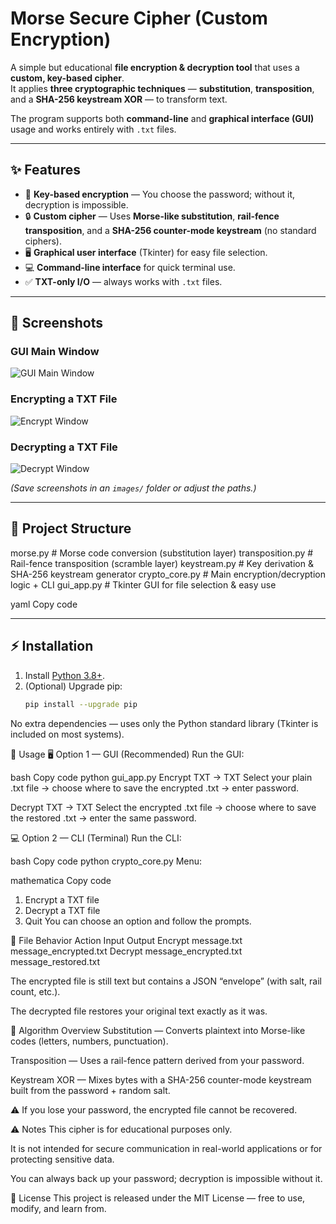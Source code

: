 # Morse Secure Cipher (Custom Encryption)

A simple but educational **file encryption & decryption tool** that uses a **custom, key-based cipher**.  
It applies **three cryptographic techniques** — **substitution**, **transposition**, and a **SHA-256 keystream XOR** — to transform text.

The program supports both **command-line** and **graphical interface (GUI)** usage and works entirely with `.txt` files.

---

## ✨ Features

- 🔑 **Key-based encryption** — You choose the password; without it, decryption is impossible.  
- 🔒 **Custom cipher** — Uses **Morse-like substitution**, **rail-fence transposition**, and a **SHA-256 counter-mode keystream** (no standard ciphers).  
- 🖥️ **Graphical user interface** (Tkinter) for easy file selection.  
- 💻 **Command-line interface** for quick terminal use.  
- ✅ **TXT-only I/O** — always works with `.txt` files.

---

## 📸 Screenshots

### GUI Main Window
![GUI Main Window](images/gui_main.png)

### Encrypting a TXT File
![Encrypt Window](images/gui_encrypt.png)

### Decrypting a TXT File
![Decrypt Window](images/gui_decrypt.png)

*(Save screenshots in an `images/` folder or adjust the paths.)*

---

## 📂 Project Structure

morse.py # Morse code conversion (substitution layer)
transposition.py # Rail-fence transposition (scramble layer)
keystream.py # Key derivation & SHA-256 keystream generator
crypto_core.py # Main encryption/decryption logic + CLI
gui_app.py # Tkinter GUI for file selection & easy use

yaml
Copy code

---

## ⚡ Installation

1. Install [Python 3.8+](https://www.python.org/downloads/).
2. (Optional) Upgrade pip:
   ```bash
   pip install --upgrade pip
No extra dependencies — uses only the Python standard library (Tkinter is included on most systems).

🚀 Usage
🖥️ Option 1 — GUI (Recommended)
Run the GUI:

bash
Copy code
python gui_app.py
Encrypt TXT → TXT
Select your plain .txt file → choose where to save the encrypted .txt → enter password.

Decrypt TXT → TXT
Select the encrypted .txt file → choose where to save the restored .txt → enter the same password.

💻 Option 2 — CLI (Terminal)
Run the CLI:

bash
Copy code
python crypto_core.py
Menu:

mathematica
Copy code
1) Encrypt a TXT file
2) Decrypt a TXT file
3) Quit
You can choose an option and follow the prompts.

📂 File Behavior
Action	Input	Output
Encrypt	message.txt	message_encrypted.txt
Decrypt	message_encrypted.txt	message_restored.txt

The encrypted file is still text but contains a JSON “envelope” (with salt, rail count, etc.).

The decrypted file restores your original text exactly as it was.

🔐 Algorithm Overview
Substitution — Converts plaintext into Morse-like codes (letters, numbers, punctuation).

Transposition — Uses a rail-fence pattern derived from your password.

Keystream XOR — Mixes bytes with a SHA-256 counter-mode keystream built from the password + random salt.

⚠️ If you lose your password, the encrypted file cannot be recovered.

⚠️ Notes
This cipher is for educational purposes only.

It is not intended for secure communication in real-world applications or for protecting sensitive data.

You can always back up your password; decryption is impossible without it.

📜 License
This project is released under the MIT License — free to use, modify, and learn from.
